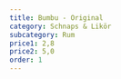 ```yaml
---
title: Bumbu - Original
category: Schnaps & Likör
subcategory: Rum
price1: 2,8
price2: 5,0
order: 1
---
```

